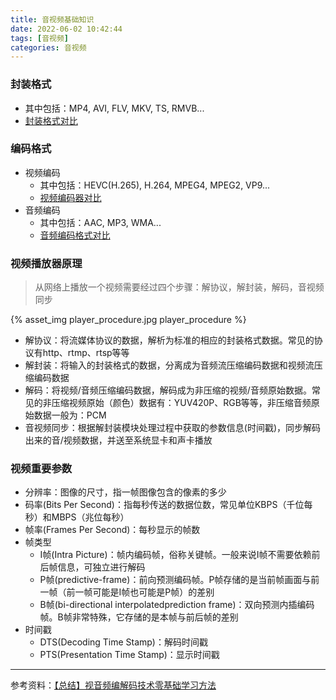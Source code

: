 ```yaml
---
title: 音视频基础知识
date: 2022-06-02 10:42:44
tags: [音视频]
categories: 音视频
---
```


### 封装格式

* 其中包括：MP4, AVI, FLV, MKV, TS, RMVB...
* [封装格式对比](https://en.wikipedia.org/wiki/Comparison_of_video_container_formats)

### 编码格式

* 视频编码
  * 其中包括：HEVC(H.265), H.264, MPEG4, MPEG2, VP9...
  * [视频编码器对比](http://en.wikipedia.org/wiki/Comparison_of_video_codecs)
* 音频编码
  * 其中包括：AAC, MP3, WMA...
  * [音频编码格式对比](http://en.wikipedia.org/wiki/Comparison_of_audio_formats)

### 视频播放器原理

> 从网络上播放一个视频需要经过四个步骤：解协议，解封装，解码，音视频同步

{% asset_img player_procedure.jpg player_procedure %}

* 解协议：将流媒体协议的数据，解析为标准的相应的封装格式数据。常见的协议有http、rtmp、rtsp等等
* 解封装：将输入的封装格式的数据，分离成为音频流压缩编码数据和视频流压缩编码数据
* 解码：将视频/音频压缩编码数据，解码成为非压缩的视频/音频原始数据。常见的非压缩视频原始（颜色）数据有：YUV420P、RGB等等，非压缩音频原始数据一般为：PCM
* 音视频同步：根据解封装模块处理过程中获取的参数信息(时间戳)，同步解码出来的音/视频数据，并送至系统显卡和声卡播放

### 视频重要参数

* 分辨率：图像的尺寸，指一帧图像包含的像素的多少
* 码率(Bits Per Second)：指每秒传送的数据位数，常见单位KBPS（千位每秒）和MBPS（兆位每秒）
* 帧率(Frames Per Second)：每秒显示的帧数
* 帧类型
  * I帧(Intra Picture)：帧内编码帧，俗称关键帧。一般来说I帧不需要依赖前后帧信息，可独立进行解码
  * P帧(predictive-frame)：前向预测编码帧。P帧存储的是当前帧画面与前一帧（前一帧可能是I帧也可能是P帧）的差别
  * B帧(bi-directional interpolatedprediction frame)：双向预测内插编码帧。B帧非常特殊，它存储的是本帧与前后帧的差别
* 时间戳
  * DTS(Decoding Time Stamp)：解码时间戳
  * PTS(Presentation Time Stamp)：显示时间戳

---

参考资料：[【总结】视音频编解码技术零基础学习方法](https://blog.csdn.net/leixiaohua1020/article/details/18893769)


